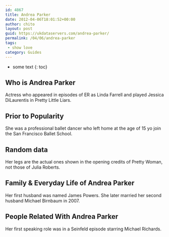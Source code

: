```yaml
---
id: 4867
title: Andrea Parker
date: 2012-04-06T18:01:52+00:00
author: chito
layout: post
guid: https://ukdataservers.com/andrea-parker/
permalink: /04/06/andrea-parker
tags:
 - show love
category: Guides
---
```


* some text
{: toc}
          
          
## Who is  Andrea Parker
                  
                  
                  
Actress who appeared in episodes of ER as Linda Farrell and played Jessica DiLaurentis in Pretty Little Liars.
                  
                
                
                
## Prior to Popularity 
                  
                  
                  
She was a professional ballet dancer who left home at the age of 15 yo join the San Francisco Ballet School.
                  
                
                
                
## Random data 
                  
                  
                  
Her legs are the actual ones shown in the opening credits of Pretty Woman, not those of Julia Roberts. 
                  
                
                
                
## Family & Everyday Life of Andrea Parker
                  
                  
                  
Her first husband was named James Powers. She later married her second husband Michael Birnbaum in 2007. 
                  
                
                
                
## People Related With  Andrea Parker
                  
                  
                  
Her first speaking role was in a Seinfeld episode starring Michael Richards.
                  
                
              
            
          
          
          
    
    
  
